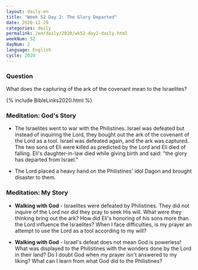 ```yaml
---
layout: daily-en
title: "Week 52 Day 2: The Glory Departed"
date: 2020-12-29 
categories: daily
permalink: /en/daily/2020/wk52-day2-daily.html
weekNum: 52
dayNum: 2
language: English
cycle: 2020
---
```


### Question     
What does the capturing of the ark of the covenant mean to the Israelites?

{% include BibleLinks2020.html %} 

### Meditation: God's Story   
+ The Israelites went to war with the Philistines. Israel was defeated but instead of inquiring the Lord, they bought out the ark of the covenant of the Lord as a tool. Israel was defeated again, and the ark was captured. The two sons of Eli were killed as predicted by the Lord and Eli died of falling. Eli's daughter-in-law died while giving birth and said: "the glory has departed from Israel." 

+ The Lord placed a heavy hand on the Philistines' idol Dagon and brought disaster to them. 

### Meditation: My Story   
+ **Walking with God** - Israelites were defeated by Philistines. They did not inquire of the Lord nor did they pray to seek His will. What were they thinking bring out the ark? How did Eli's honoring of his sons more than the Lord influence the Israelites? When I face difficulties, is my prayer an attempt to use the Lord as a tool according to my will? 

+ **Walking with God** - Israel's defeat does not mean God is powerless! What was displayed to the Philistines with the wonders done by the Lord in their land? Do I doubt God when my prayer isn't answered to my liking? What can I learn from what God did to the Philistines? 
